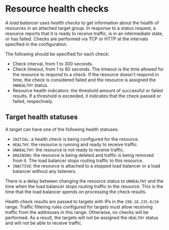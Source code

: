 # Resource health checks

*A load balancer uses health checks* to get information about the health of resources in an attached target group. In response to a status request, a resource reports that it is ready to receive traffic, is in an intermediate state, or has failed. Checks are performed via TCP or HTTP at the intervals specified in the configuration.

The following should be specified for each check:

* Check interval, from 1 to 300 seconds.
* Check timeout, from 1 to 60 seconds. The timeout is the time allowed for the resource to respond to a check. If the resource doesn't respond in time, the check is considered failed and the resource is assigned the `UNHEALTHY` status.
* Resource health indicators: the threshold amount of successful or failed results. If a threshold is exceeded, it indicates that the check passed or failed, respectively.

## Target health statuses

A target can have one of the following health statuses:

* `INITIAL`: a health check is being configured for the resource.
* `HEALTHY`: the resource is running and ready to receive traffic.
* `UNHEALTHY`: the resource is not ready to receive traffic.
* `DRAINING`: the resource is being deleted and traffic is being removed from it. The load balancer stops routing traffic to this resource.
* `INACTIVE`: the resource is attached to a stopped load balancer or a load balancer without any listeners.

There is a delay between changing the resource status to `UNHEALTHY` and the time when the load balancer stops routing traffic to the resource. This is the time that the load balancer spends on processing the check results.

Health check results are passed to targets with IPs in the `198.18.235.0/24` range. Traffic filtering rules configured for targets must allow receiving traffic from the addresses in this range. Otherwise, no checks will be performed. As a result, the targets will not be assigned the `HEALTHY` status and will not be able to receive traffic.

